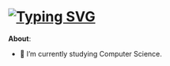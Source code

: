 # [![Typing SVG](https://readme-typing-svg.demolab.com?font=Fira+Code&size=24&pause=1000&color=D20000&random=false&width=435&lines=Antonino+Lorenzo)](https://git.io/typing-svg)

**About**:

- 🏫 I’m currently studying Computer Science. 
<!--
## Skills
[![My Skills](https://skillicons.dev/icons?i=python)](https://skillicons.dev)
-->
<!-- 
https://readme-typing-svg.demolab.com/demo/
https://skillicons.dev/
-->
